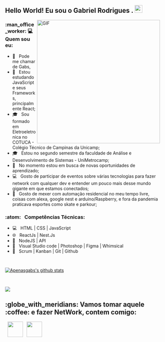 
<h2> Hello World! Eu sou o Gabriel Rodrigues . <img src="https://github.com/souvikguria98/souvikguria98/blob/master/Hi.gif" width="25"></h2>
<img align="right" alt="GIF" src="https://becode.com.br/wp-content/uploads/2016/10/Por-que-usar-JavaScript.gif" width="400"/>

<h3> :man_office_worker: 💻 Quem sou eu: </h3>

- :rainbow: &nbsp; Pode me chamar de Gabs, 
- 🔭 &nbsp; Estou estudando JavaScript e seus Frameworks, principalmente React;
- 🎓 &nbsp; Sou formado em Eletroeletronica no COTUCA - Colégio Técnico de Campinas da Unicamp;
- 🎓 &nbsp; Estou no segundo semestre da faculdade de Análise e Desenvolvimento de Sistemas - UniMetrocamp;
- 💼 &nbsp; No momento estou em busca de novas oportunidades de aprendizado;
- :computer: &nbsp; Gosto de participar de eventos sobre várias tecnologias para fazer network com qualquer dev e entender um pouco mais desse mundo gigante em que estamos conectados;
- :iphone: &nbsp; Gosto de mexer com automação residencial no meu tempo livre, coisas com alexa, google nest e arduino/Raspberry, e fora da pandemia praticava esportes como skate e parkour;

<h3>:atom: &nbsp; Competências Técnicas: </h3>

- 💻 &nbsp; HTML | CSS  | JavaScript  
- 🌐 &nbsp; ReactJs | Nest.Js
- :scroll: &nbsp; NodeJS | API 
- :art: &nbsp; Visual Studio code | Photoshop | Figma | Whimsical
- 🔧 &nbsp; Scrum | Kanban | Git | Github 

<br>

<a align="center" href="https://github-readme-stats.anuraghazra1.vercel.app/api?username=Apenasgabs"><img align="center" src="https://github-readme-stats.anuraghazra1.vercel.app/api?username=Apenasgabs&count_private=true&show_icons=true&include_all_commits=true&theme=dracula" alt="Apenasgabs's github stats" />
</a>

</br>

<a align="center" href="https://github-readme-stats.anuraghazra1.vercel.app/api/top-langs/?username=Apenasgabs"><img align="center" src="https://github-readme-stats.anuraghazra1.vercel.app/api/top-langs/?username=Apenasgabs&layout=compact&theme=dracula" />
</a>

<h2> :globe_with_meridians: Vamos tomar aquele :coffee: e fazer NetWork, contem comigo: </h2>

&nbsp; <a align="center" href="https://www.linkedin.com/in/Apenasgabs/" target="_blank" rel="noopener noreferrer"><img align="center" src="https://img.icons8.com/plasticine/100/000000/linkedin.png" width="50" /></a>
&nbsp; <a align="center" href="mailto:Gabers357@gmail.com" target="_blank" rel="noopener noreferrer"><img align="center" src="https://img.icons8.com/plasticine/100/000000/gmail.png"  width="50" /></a>


</p>
